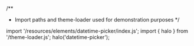 <!--
type: template
name: datetime-picker
-->
/**
 * Import paths and theme-loader used for demonstration purposes
 */

import '/resources/elements/datetime-picker/index.js';
import { halo } from '/theme-loader.js';
halo('datetime-picker');
